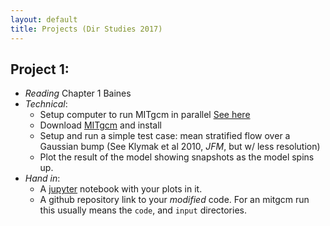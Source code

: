 ```yaml
---
layout: default
title: Projects (Dir Studies 2017)
---
```


## Project 1:

   - *Reading* Chapter 1 Baines
   - *Technical*:  
      - Setup computer to run MITgcm in parallel [See here](./install/)
      - Download [MITgcm](http://mitgcm.org) and install
      - Setup and run a simple test case: mean stratified flow over a Gaussian bump (See Klymak et al 2010, *JFM*, but w/ less resolution)
      - Plot the result of the model showing snapshots as the model spins up.  
   - *Hand in*:
      - A [jupyter](http://jupyter.org) notebook with your plots in it.  
      - A github repository link to your *modified* code.  For an mitgcm run this usually means the `code`, and `input` directories.  
